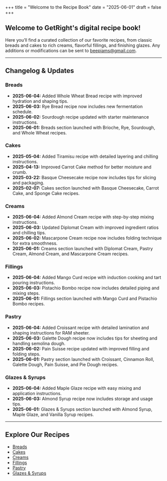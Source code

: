 +++
title = "Welcome to the Recipe Book"
date = "2025-06-01"
draft = false
+++

## Welcome to GetRight's digital recipe book!

Here you’ll find a curated collection of our favorite recipes, from classic breads and cakes to rich creams, flavorful fillings, and finishing glazes. Any additions or modifications can be sent to [beepiams@gmail.com](mailto:beepiams@gmail.com).


---

## Changelog & Updates

### Breads

- **2025-06-04:** Added Whole Wheat Bread recipe with improved hydration and shaping tips.
- **2025-06-03:** Rye Bread recipe now includes new fermentation schedule.
- **2025-06-02:** Sourdough recipe updated with starter maintenance instructions.
- **2025-06-01:** Breads section launched with Brioche, Rye, Sourdough, and Whole Wheat recipes.

### Cakes

- **2025-05-04:** Added Tiramisu recipe with detailed layering and chilling instructions.
- **2025-04-13:** Improved Carrot Cake method for better moisture and crumb.
- **2025-03-22:** Basque Cheesecake recipe now includes tips for slicing and packaging.
- **2025-02-07:** Cakes section launched with Basque Cheesecake, Carrot Cake, and Sponge Cake recipes.

### Creams

- **2025-06-04:** Added Almond Cream recipe with step-by-step mixing instructions.
- **2025-06-03:** Updated Diplomat Cream with improved ingredient ratios and chilling tips.
- **2025-06-02:** Mascarpone Cream recipe now includes folding technique for extra smoothness.
- **2025-06-01:** Creams section launched with Diplomat Cream, Pastry Cream, Almond Cream, and Mascarpone Cream recipes.

### Fillings

- **2025-06-04:** Added Mango Curd recipe with induction cooking and tart pouring instructions.
- **2025-06-03:** Pistachio Bombo recipe now includes detailed piping and mixing steps.
- **2025-06-01:** Fillings section launched with Mango Curd and Pistachio Bombo recipes.

### Pastry

- **2025-06-04:** Added Croissant recipe with detailed lamination and shaping instructions for RAM sheeter.
- **2025-06-03:** Galette Dough recipe now includes tips for sheeting and handling semolina dough.
- **2025-06-02:** Pain Suisse recipe updated with improved filling and folding steps.
- **2025-06-01:** Pastry section launched with Croissant, Cinnamon Roll, Galette Dough, Pain Suisse, and Pie Dough recipes.

### Glazes & Syrups

- **2025-06-04:** Added Maple Glaze recipe with easy mixing and application instructions.
- **2025-06-03:** Almond Syrup recipe now includes storage and usage tips.
- **2025-06-01:** Glazes & Syrups section launched with Almond Syrup, Maple Glaze, and Vanilla Syrup recipes.

---

## Explore Our Recipes

- [Breads](/breads/)
- [Cakes](/cakes/)
- [Creams](/creams/)
- [Fillings](/fillings/)
- [Pastry](/pastry/)
- [Glazes & Syrups](/glazes%20&%20syrups/)
